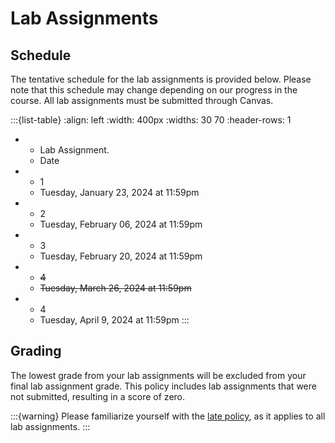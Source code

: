 # Lab Assignments


## Schedule

The tentative schedule for the lab assignments is provided below. Please note that this schedule may change depending on our progress in the course.  All lab assignments must be submitted through Canvas.

:::{list-table}
:align: left
:width: 400px
:widths: 30 70
:header-rows: 1

*   - Lab Assignment.
    - Date
*   - 1
    - Tuesday, January 23, 2024 at 11:59pm
*   - 2
    - Tuesday, February 06, 2024 at 11:59pm
*   - 3
    - Tuesday, February 20, 2024 at 11:59pm
*   - <s>4</s>
    - <s>Tuesday, March 26, 2024 at 11:59pm</s>
*   - 4
    - Tuesday, April 9, 2024 at 11:59pm
:::

## Grading

The lowest grade from your lab assignments will be excluded from your final lab assignment grade. This policy includes lab assignments that were not submitted, resulting in a score of zero.

:::{warning}
Please familiarize yourself with the [late policy](late-policy), as it applies to all lab assignments.
:::
